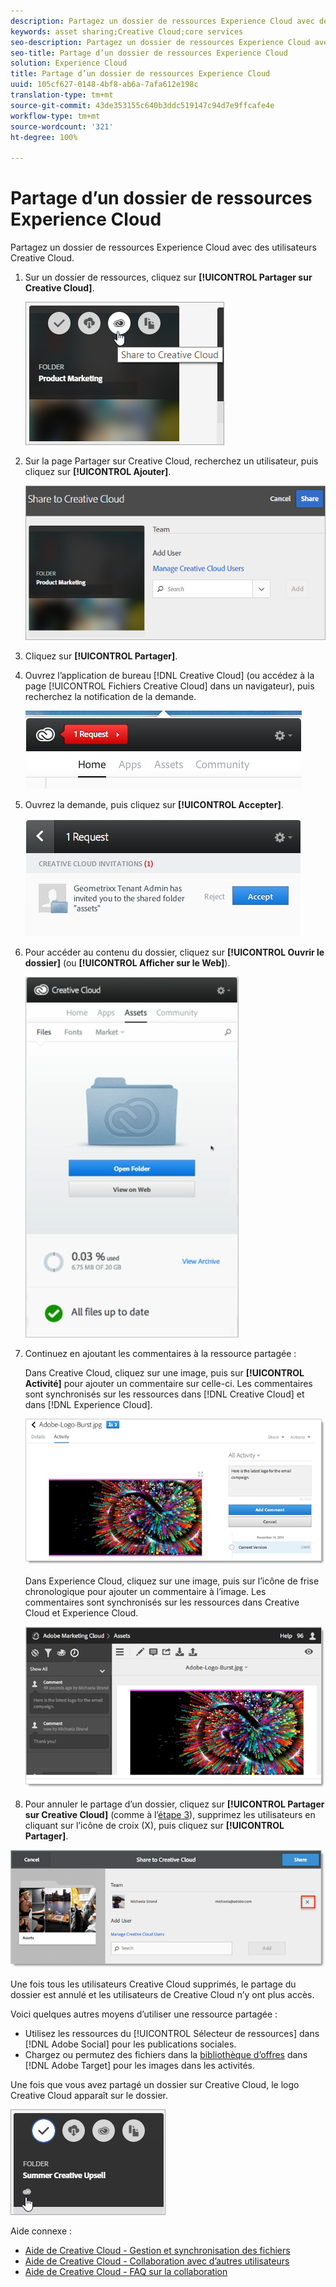 ```yaml
---
description: Partagez un dossier de ressources Experience Cloud avec des utilisateurs Creative Cloud.
keywords: asset sharing;Creative Cloud;core services
seo-description: Partagez un dossier de ressources Experience Cloud avec des utilisateurs Creative Cloud.
seo-title: Partage d’un dossier de ressources Experience Cloud
solution: Experience Cloud
title: Partage d’un dossier de ressources Experience Cloud
uuid: 105cf627-0148-4bf8-ab6a-7afa612e198c
translation-type: tm+mt
source-git-commit: 43de353155c640b3ddc519147c94d7e9ffcafe4e
workflow-type: tm+mt
source-wordcount: '321'
ht-degree: 100%

---
```



# Partage d’un dossier de ressources Experience Cloud

Partagez un dossier de ressources Experience Cloud avec des utilisateurs Creative Cloud.

1. Sur un dossier de ressources, cliquez sur **[!UICONTROL Partager sur Creative Cloud]**.

   ![Résultat de l’étape](assets/asset-share-cc.png)
1. Sur la page Partager sur Creative Cloud, recherchez un utilisateur, puis cliquez sur **[!UICONTROL Ajouter]**.

   ![](assets/asset-share-cc-page.png)

1. Cliquez sur **[!UICONTROL Partager]**.
1. Ouvrez l’application de bureau [!DNL Creative Cloud] (ou accédez à la page [!UICONTROL Fichiers Creative Cloud] dans un navigateur), puis recherchez la notification de la demande.

   ![](assets/cc_share_request.png)
1. Ouvrez la demande, puis cliquez sur **[!UICONTROL Accepter]**.

   ![Résultat de l’étape](assets/cc_share_accept.png)
1. Pour accéder au contenu du dossier, cliquez sur **[!UICONTROL Ouvrir le dossier]** (ou **[!UICONTROL Afficher sur le Web]**).

   ![Résultat de l’étape](assets/creative_cloud_open_folder.png)
1. Continuez en ajoutant les commentaires à la ressource partagée :

   Dans Creative Cloud, cliquez sur une image, puis sur **[!UICONTROL Activité]** pour ajouter un commentaire sur celle-ci. Les commentaires sont synchronisés sur les ressources dans [!DNL Creative Cloud] et dans [!DNL Experience Cloud].

   ![](assets/asset_comment_cc.png)

   Dans Experience Cloud, cliquez sur une image, puis sur l’icône de frise chronologique pour ajouter un commentaire à l’image. Les commentaires sont synchronisés sur les ressources dans Creative Cloud et Experience Cloud.

   ![](assets/asset_comment_mac.png)

1. Pour annuler le partage d’un dossier, cliquez sur **[!UICONTROL Partager sur Creative Cloud]** (comme à l’[étape 3](../experience-cloud-assets/t-share-creative-cloud.md#step_BA17CFA185284641A9B878BA29551996)), supprimez les utilisateurs en cliquant sur l’icône de croix (X), puis cliquez sur **[!UICONTROL Partager]**.

![](assets/asset_remove_user.png)

Une fois tous les utilisateurs Creative Cloud supprimés, le partage du dossier est annulé et les utilisateurs de Creative Cloud n’y ont plus accès.

Voici quelques autres moyens d’utiliser une ressource partagée :

* Utilisez les ressources du [!UICONTROL Sélecteur de ressources] dans [!DNL Adobe Social] pour les publications sociales.
* Chargez ou permutez des fichiers dans la [bibliothèque d’offres](https://docs.adobe.com/help/fr-FR/target/using/experiences/offers/manage-content.html) dans [!DNL Adobe Target] pour les images dans les activités.

Une fois que vous avez partagé un dossier sur Creative Cloud, le logo Creative Cloud apparaît sur le dossier.

![](assets/asset-cc-logo.png)

Aide connexe :

* [Aide de Creative Cloud - Gestion et synchronisation des fichiers](https://helpx.adobe.com/fr/creative-cloud/help/sync-files.html)
* [Aide de Creative Cloud - Collaboration avec d’autres utilisateurs](https://helpx.adobe.com/fr/creative-cloud/help/collaboration.html)
* [Aide de Creative Cloud - FAQ sur la collaboration](https://helpx.adobe.com/fr/creative-cloud/help/collaboration-faq.html)
